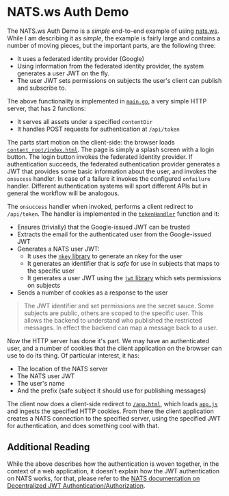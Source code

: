 # NATS.ws Auth Demo

The NATS.ws Auth Demo is a _simple_ end-to-end example of using [nats.ws](https://github.com/nats-io/nats.ws).
While I am describing it as _simple_, the example is fairly large and contains a number of moving pieces, 
but the important parts, are the following three:

- It uses a federated identity provider (Google)
- Using information from the federated identity provider, the system generates a user JWT on the fly.
- The user JWT sets permissions on subjects the user's client can publish and subscribe to.

The above functionality is implemented in [`main.go`](main.go), a very simple HTTP server, that has 2 functions:

- It serves all assets under a specified `contentDir`
- It handles POST requests for authentication at `/api/token`

The parts start motion on the client-side: the browser loads [`content_root/index.html`](content_root/index.html).
The page is simply a splash screen with a login button. The login button invokes the federated identity provider.
If authentication succeeds, the federated authentication provider generates a JWT that provides some basic 
information about the user, and invokes the `onsucess` handler. In case of a failure it invokes the configured 
`onfailure` handler. Different authentication systems will sport different APIs but in general
 the workflow will be analogous.
 
The `onsuccess` handler when invoked, performs a client redirect to `/api/token`. The handler is implemented in the
[`tokenHandler`](https://github.com/aricart/authdemo/blob/master/main.go#L93) function and it:

- Ensures (trivially) that the Google-issued JWT can be trusted
- Extracts the email for the authenticated user from the Google-issued JWT
- Generates a NATS user JWT:
    - It uses the [`nkey` library](https://github.com/nats-io/nkey) to generate an nkey for the user
    - It generates an identifier that is _safe_ for use in subjects that maps to the specific user
    - It generates a user JWT using the [`jwt` library](https://github.com/nats-io/jwt) which sets permissions on subjects
- Sends a number of cookies as a response to the user

> The JWT identifier and set permissions are the secret sauce. Some subjects are public, others are
scoped to the specific user. This allows the backend to understand who published the restricted messages. In effect
the backend can map a message back to a user.

Now the HTTP server has done it's part. We may have an authenticated user, and a number of cookies that the
client application on the browser can use to do its thing. Of particular interest, it has:

- The location of the NATS server
- The NATS user JWT
- The user's name
- And the prefix (safe subject it should use for publishing messages)
    
The client now does a client-side redirect to [`/app.html`](content_root/app.html), which loads [`app.js`](content_root/app.js) and 
ingests the specified HTTP cookies. From there the client application creates a NATS connection to the specified server, using 
the specified JWT for authentication, and does something cool with that.

## Additional Reading

While the above describes how the authentication is woven together, in the context of a web application,
it doesn't explain how the JWT authentication on NATS works, for that, please refer to the 
[NATS documentation on Decentralized JWT Authentication/Authorization](https://docs.nats.io/nats-server/configuration/securing_nats/jwt).


